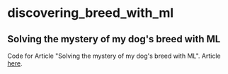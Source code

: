 # discovering_breed_with_ml

## Solving the mystery of my dog's breed with ML

Code for Article "Solving the mystery of my dog's breed with ML". Article [here](https://gdmarmerola.github.io/discovering-breed-with-ml/).
